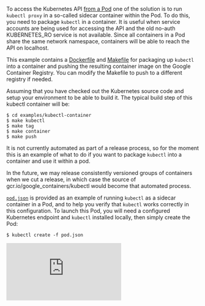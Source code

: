<!-- BEGIN MUNGE: UNVERSIONED_WARNING -->


<!-- END MUNGE: UNVERSIONED_WARNING -->
To access the Kubernetes API [from a Pod](../../docs/user-guide/accessing-the-cluster.md#accessing-the-api-from-a-pod) one of the solution is to run `kubectl proxy` in a so-called sidecar container within the Pod. To do this, you need to package `kubectl` in a container. It is useful when service accounts are being used for accessing the API and the old no-auth KUBERNETES_RO service is not available. Since all containers in a Pod share the same network namespace, containers will be able to reach the API on localhost.

This example contains a [Dockerfile](Dockerfile) and [Makefile](Makefile) for packaging up `kubectl` into
a container and pushing the resulting container image on the Google Container Registry. You can modify the Makefile to push to a different registry if needed.

Assuming that you have checked out the Kubernetes source code and setup your environment to be able to build it. The typical build step of this kubectl container will be:

    $ cd examples/kubectl-container
    $ make kubectl
    $ make tag
    $ make container
    $ make push

It is not currently automated as part of a release process, so for the moment
this is an example of what to do if you want to package `kubectl` into a
container and use it within a pod.

In the future, we may release consistently versioned groups of containers when
we cut a release, in which case the source of gcr.io/google_containers/kubectl
would become that automated process.

[```pod.json```](pod.json) is provided as an example of running `kubectl` as a sidecar
container in a Pod, and to help you verify that `kubectl` works correctly in
this configuration. To launch this Pod, you will need a configured Kubernetes endpoint and `kubectl` installed locally, then simply create the Pod:

    $ kubectl create -f pod.json




<!-- BEGIN MUNGE: IS_VERSIONED -->
<!-- TAG IS_VERSIONED -->
<!-- END MUNGE: IS_VERSIONED -->


<!-- BEGIN MUNGE: GENERATED_ANALYTICS -->
[![Analytics](https://kubernetes-site.appspot.com/UA-36037335-10/GitHub/examples/kubectl-container/README.md?pixel)]()
<!-- END MUNGE: GENERATED_ANALYTICS -->
